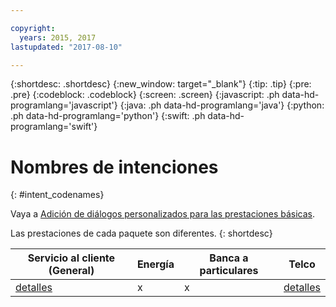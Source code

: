 ```yaml
---

copyright:
  years: 2015, 2017
lastupdated: "2017-08-10"

---
```


{:shortdesc: .shortdesc}
{:new_window: target="_blank"}
{:tip: .tip}
{:pre: .pre}
{:codeblock: .codeblock}
{:screen: .screen}
{:javascript: .ph data-hd-programlang='javascript'}
{:java: .ph data-hd-programlang='java'}
{:python: .ph data-hd-programlang='python'}
{:swift: .ph data-hd-programlang='swift'}

# Nombres de intenciones 
{: #intent_codenames}

Vaya a [Adición de diálogos personalizados para las prestaciones básicas](add-custom-dialog.html).

Las prestaciones de cada paquete son diferentes.
{: shortdesc}

| Servicio al cliente (General) | Energía  | Banca a particulares| Telco   |
|----------------------------|---------|----------------|---------|
| [detalles](intent_codenames_general.html)   | x | x | [detalles](intent_codenames_telco.html) |

